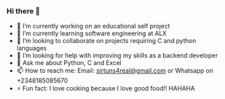 ### Hi there 👋

- 🔭 I’m currently working on an educational self project
- 🌱 I’m currently learning software engineering at ALX
- 👯 I’m looking to collaborate on projects requiring C and python languages
- 🤔 I’m looking for help with improving my skills as a backend developer
- 💬 Ask me about Python, C and Excel
- 📫 How to reach me: Email: sirtuns4real@gmail.com or Whatsapp on +2348185085670
- ⚡ Fun fact: I love cooking because I love good food!! HAHAHA

